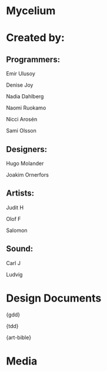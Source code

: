 # Mycelium

# Created by:

## Programmers:
Emir Ulusoy

Denise Joy

Nadia Dahlberg

Naomi Ruokamo

Nicci Arosén

Sami Olsson

## Designers:
Hugo Molander

Joakim Ornerfors

## Artists:
Judit H

Olof F

Salomon

## Sound:
Carl J

Ludvig

# Design Documents

{gdd}

{tdd}

{art-bible}

# Media
